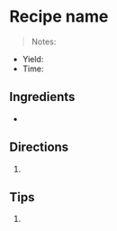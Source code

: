 [1]: http://

Recipe name
==========
> Notes:

+ Yield:
+ Time:

Ingredients
---------
+

Directions
---------
1.

Tips
----------
1.
